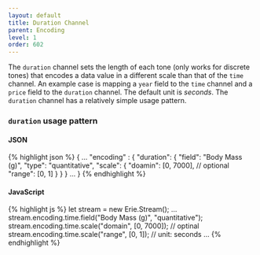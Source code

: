 ```yaml
---
layout: default
title: Duration Channel
parent: Encoding
level: 1
order: 602
---
```


The `duration` channel sets the length of each tone (only works for discrete tones)
that encodes a data value in a different scale than that of the `time` channel.
An example case is mapping a `year` field to the `time` channel and a `price` field to the `duration` channel.
The default unit is *seconds*.
The `duration` channel has a relatively simple usage pattern.

### `duration` usage pattern

<code-groups>
<code-group>
<h4>JSON</h4>
{% highlight json %}
{
  ...
  "encoding" : {
    "duration": {
      "field": "Body Mass (g)",
      "type": "quantitative",
      "scale": {
        "doamin": [0, 7000], // optional
        "range": [0, 1]
      }
    }
  }
  ...
}
{% endhighlight %}
</code-group>
<code-group>
<h4>JavaScript</h4>
{% highlight js %}
let stream = new Erie.Stream();
...
stream.encoding.time.field("Body Mass (g)", "quantitative");
stream.encoding.time.scale("domain", [0, 7000]); // optinal
stream.encoding.time.scale("range", [0, 1]); // unit: seconds
...
{% endhighlight %}
</code-group>
</code-groups>

<!-- todo: example -->